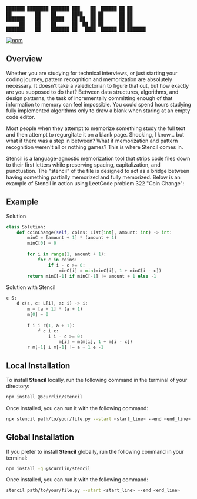 ```

███████ ████████ ███████ ███    ██  ██████ ██ ██      
██         ██    ██      ████   ██ ██      ██ ██      
███████    ██    █████   ██ ██  ██ ██      ██ ██      
     ██    ██    ██      ██  ██ ██ ██      ██ ██      
███████    ██    ███████ ██   ████  ██████ ██ ███████ 

```

[![npm](https://img.shields.io/npm/dt/%40scurrlin%2Fstencil?style=flat&color=blue)](https://www.npmjs.com/package/@scurrlin/stencil)

## Overview

Whether you are studying for technical interviews, or just starting your coding journey, pattern recognition and memorization are absolutely necessary. It doesn't take a valedictorian to figure that out, but how exactly are you supposed to do that? Between data structures, algorithms, and design patterns, the task of incrementally committing enough of that information to memory can feel impossible. You could spend hours studying fully implemented algorithms only to draw a blank when staring at an empty code editor.

Most people when they attempt to memorize something study the full text and then attempt to regurgitate it on a blank page. Shocking, I know... but what if there was a step in between? What if memorization and pattern recognition weren't all or nothing games? This is where Stencil comes in.

Stencil is a language-agnostic memorization tool that strips code files down to their first letters while preserving spacing, capitalization, and punctuation. The "stencil" of the file is designed to act as a bridge between having something partially memorized and fully memorized. Below is an example of Stencil in action using LeetCode problem 322 "Coin Change":

## Example

Solution

```python
class Solution:
    def coinChange(self, coins: List[int], amount: int) -> int:
        minC = [amount + 1] * (amount + 1)
        minC[0] = 0
        
        for i in range(1, amount + 1):
            for c in coins:
                if i - c >= 0:
                    minC[i] = min(minC[i], 1 + minC[i - c])
        return minC[-1] if minC[-1] != amount + 1 else -1
```

Solution with Stencil

```python
c S:
    d c(s, c: L[i], a: i) -> i:
        m = [a + 1] * (a + 1)
        m[0] = 0
        
        f i i r(1, a + 1):
            f c i c:
                i i - c >= 0:
                    m[i] = m(m[i], 1 + m[i - c])
        r m[-1] i m[-1] != a + 1 e -1
```

## Local Installation

To install **Stencil** locally, run the following command in the terminal of your directory:

```bash
npm install @scurrlin/stencil
```

Once installed, you can run it with the following command:

```bash
npx stencil path/to/your/file.py --start <start_line> --end <end_line>
```

## Global Installation

If you prefer to install **Stencil** globally, run the following command in your terminal:

```bash
npm install -g @scurrlin/stencil
```

Once installed, you can run it with the following command:

```bash
stencil path/to/your/file.py --start <start_line> --end <end_line>
```